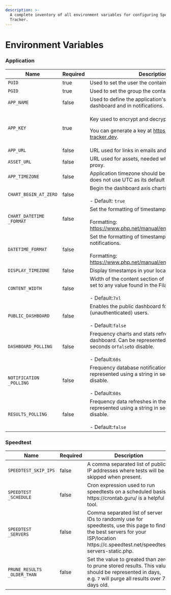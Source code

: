 ```yaml
---
description: >-
  A complete inventory of all environment variables for configuring Speedtest
  Tracker.
---
```


# Environment Variables

### Application

<table><thead><tr><th width="218">Name</th><th width="103" data-type="checkbox">Required</th><th>Description</th><th>Example</th></tr></thead><tbody><tr><td><code>PUID</code></td><td>true</td><td>Used to set the user the container should run as.</td><td><code>1000</code></td></tr><tr><td><code>PGID</code></td><td>true</td><td>Used to set the group the container should run as.</td><td><code>1000</code></td></tr><tr><td><code>APP_NAME</code></td><td>false</td><td>Used to define the application's name in the dashboard and in notifications.<br></td><td></td></tr><tr><td><code>APP_KEY</code></td><td>true</td><td><p>Key used to encrypt and decrypt data.</p><p>You can generate a key at <a href="https://speedtest-tracker.dev">https://speedtest-tracker.dev</a>.</p></td><td><code>base64:ZoOYTjS+LBwFtud8SArwhiw8V4Qi9J+MPiT7z8XjfMo=</code><br>(DONT USE THIS EXAMPLE)</td></tr><tr><td><code>APP_URL</code></td><td>false</td><td>URL used for links in emails and notifications.</td><td><code>https://speedtest.example.com</code></td></tr><tr><td><code>ASSET_URL</code></td><td>false</td><td>URL used for assets, needed when using a reverse proxy.</td><td><code>https://speedtest.example.com</code></td></tr><tr><td><code>APP_TIMEZONE</code></td><td>false</td><td>Application timezone should be set if your database does not use UTC as its default timezone.</td><td><code>Europe/London</code></td></tr><tr><td><code>CHART_BEGIN_AT_ZERO</code></td><td>false</td><td>Begin the dashboard axis charts at zero.<br><br>- Default: <code>true</code></td><td><code>true</code> or <code>false</code></td></tr><tr><td><code>CHART_DATETIME</code><br><code>_FORMAT</code></td><td>false</td><td>Set the formatting of timestamps in charts.<br><br>Formatting: <a href="https://www.php.net/manual/en/datetime.format.php">https://www.php.net/manual/en/datetime.format.php</a></td><td><code>j/m G:i</code><br>(18/10 20:06)</td></tr><tr><td><code>DATETIME_FORMAT</code></td><td>false</td><td>Set the formatting of timestamps in tables and notifications.<br><br>Formatting: <a href="https://www.php.net/manual/en/datetime.format.php">https://www.php.net/manual/en/datetime.format.php</a></td><td><code>j M Y, G:i:s</code><br>(18 Oct 2024, 20:06:01)</td></tr><tr><td><code>DISPLAY_TIMEZONE</code></td><td>false</td><td>Display timestamps in your local time.</td><td><code>Europe/London</code></td></tr><tr><td><code>CONTENT_WIDTH</code></td><td>false</td><td>Width of the content section of each page. Can be set to any value found in the Filament <a href="https://filamentphp.com/docs/3.x/panels/configuration#customizing-the-maximum-content-width">docs</a>.<br><br>- Default:<code>7xl</code></td><td></td></tr><tr><td><code>PUBLIC_DASHBOARD</code></td><td>false</td><td>Enables the public dashboard for guest (unauthenticated) users.<br><br>- Default:<code>false</code></td><td></td></tr><tr><td><code>DASHBOARD_POLLING</code></td><td>false</td><td>Frequency charts and stats refresh on the dashboard. Can be represented using a string in seconds or<code>false</code>to disable.<br><br>- Default:<code>60s</code></td><td></td></tr><tr><td><code>NOTIFICATION</code><br><code>_POLLING</code></td><td>false</td><td>Frequency database notifications are polled. Can be represented using a string in seconds or<code>false</code>to disable.<br><br>- Default:<code>60s</code></td><td></td></tr><tr><td><code>RESULTS_POLLING</code></td><td>false</td><td>Frequency data refreshes in the results table. Can be represented using a string in seconds or<code>false</code>to disable.<br><br>- Default:<code>false</code></td><td></td></tr></tbody></table>

### Speedtest

<table><thead><tr><th width="221">Name</th><th data-type="checkbox">Required</th><th>Description</th><th>Example</th></tr></thead><tbody><tr><td><code>SPEEDTEST_SKIP_IPS</code></td><td>false</td><td>A comma separated list of public IP addresses where tests will be skipped when present.</td><td><code>127.0.0.1</code> or <code>127.0.0.0/16</code></td></tr><tr><td><code>SPEEDTEST</code><br><code>_SCHEDULE</code></td><td>false</td><td>Cron expression used to run speedtests on a scheduled basis. https://crontab.guru/ is a helpful tool.</td><td><code>6 */2 * * *</code><br>(<em>At minute 6 past every 2nd hour)</em></td></tr><tr><td><code>SPEEDTEST</code><br><code>_SERVERS</code></td><td>false</td><td>Comma separated list of server IDs to randomly use for speedtests, use this page to find the best servers for your ISP/location https://c.speedtest.net/speedtest-servers-static.php.</td><td><code>52365</code> or <code>36998,52365</code></td></tr><tr><td><code>PRUNE_RESULTS</code><br><code>_OLDER_THAN</code></td><td>false</td><td>Set the value to greated than zero to prune stored results. This value should be represented in days, e.g. <code>7</code> will purge all results over 7 days old.</td><td><code>7</code></td></tr></tbody></table>
